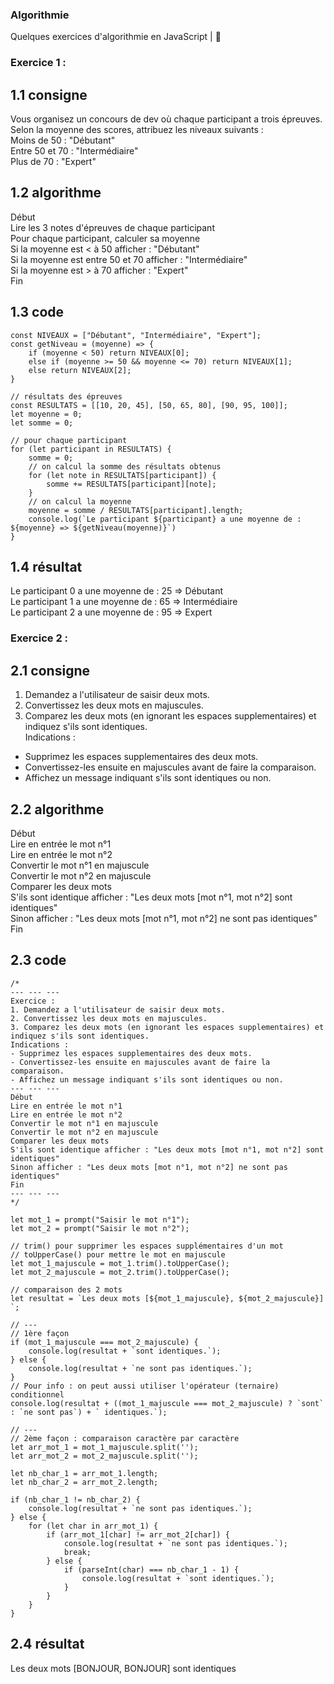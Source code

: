 ### Algorithmie

Quelques exercices d'algorithmie en JavaScript | 🐢

### Exercice  1 :  
## 1.1 consigne
Vous organisez un concours de dev où chaque participant a trois épreuves. Selon la moyenne des scores, attribuez les niveaux suivants :  
Moins de 50 : "Débutant"  
Entre 50 et 70 : "Intermédiaire"  
Plus de 70 : "Expert"  

## 1.2 algorithme
Début  
Lire les 3 notes d'épreuves de chaque participant  
Pour chaque participant, calculer sa moyenne  
Si la moyenne est < à 50 afficher : "Débutant"  
Si la moyenne est entre 50 et 70 afficher : "Intermédiaire"  
Si la moyenne est > à 70 afficher : "Expert"  
Fin  

## 1.3 code 
```
const NIVEAUX = ["Débutant", "Intermédiaire", "Expert"];
const getNiveau = (moyenne) => {
    if (moyenne < 50) return NIVEAUX[0];
    else if (moyenne >= 50 && moyenne <= 70) return NIVEAUX[1];
    else return NIVEAUX[2];
}

// résultats des épreuves
const RESULTATS = [[10, 20, 45], [50, 65, 80], [90, 95, 100]];
let moyenne = 0;
let somme = 0;

// pour chaque participant
for (let participant in RESULTATS) {
    somme = 0;
    // on calcul la somme des résultats obtenus
    for (let note in RESULTATS[participant]) {
        somme += RESULTATS[participant][note];
    }
    // on calcul la moyenne
    moyenne = somme / RESULTATS[participant].length;
    console.log(`Le participant ${participant} a une moyenne de : ${moyenne} => ${getNiveau(moyenne)}`)
}
```  

## 1.4 résultat  
Le participant 0 a une moyenne de : 25 => Débutant  
Le participant 1 a une moyenne de : 65 => Intermédiaire  
Le participant 2 a une moyenne de : 95 => Expert  


### Exercice  2 :  
## 2.1 consigne  
1. Demandez a l'utilisateur de saisir deux mots.
2. Convertissez les deux mots en majuscules.
3. Comparez les deux mots (en ignorant les espaces supplementaires) et indiquez s'ils sont identiques.  
Indications :
- Supprimez les espaces supplementaires des deux mots.
- Convertissez-les ensuite en majuscules avant de faire la comparaison.
- Affichez un message indiquant s'ils sont identiques ou non.  

## 2.2 algorithme
Début  
Lire en entrée le mot n°1  
Lire en entrée le mot n°2  
Convertir le mot n°1 en majuscule  
Convertir le mot n°2 en majuscule  
Comparer les deux mots  
S'ils sont identique afficher : "Les deux mots [mot n°1, mot n°2] sont identiques"  
Sinon afficher : "Les deux mots [mot n°1, mot n°2] ne sont pas identiques"  
Fin  

## 2.3 code 
```
/*
--- --- ---
Exercice :
1. Demandez a l'utilisateur de saisir deux mots.
2. Convertissez les deux mots en majuscules.
3. Comparez les deux mots (en ignorant les espaces supplementaires) et indiquez s'ils sont identiques.
Indications :
- Supprimez les espaces supplementaires des deux mots.
- Convertissez-les ensuite en majuscules avant de faire la comparaison.
- Affichez un message indiquant s'ils sont identiques ou non.
--- --- ---
Début
Lire en entrée le mot n°1
Lire en entrée le mot n°2
Convertir le mot n°1 en majuscule
Convertir le mot n°2 en majuscule
Comparer les deux mots
S'ils sont identique afficher : "Les deux mots [mot n°1, mot n°2] sont identiques"
Sinon afficher : "Les deux mots [mot n°1, mot n°2] ne sont pas identiques"
Fin
--- --- ---
*/

let mot_1 = prompt("Saisir le mot n°1");
let mot_2 = prompt("Saisir le mot n°2");

// trim() pour supprimer les espaces supplémentaires d'un mot
// toUpperCase() pour mettre le mot en majuscule
let mot_1_majuscule = mot_1.trim().toUpperCase();
let mot_2_majuscule = mot_2.trim().toUpperCase();

// comparaison des 2 mots
let resultat = `Les deux mots [${mot_1_majuscule}, ${mot_2_majuscule}] `;

// ---
// 1ère façon
if (mot_1_majuscule === mot_2_majuscule) {
    console.log(resultat + `sont identiques.`);
} else {
    console.log(resultat + `ne sont pas identiques.`);
}
// Pour info : on peut aussi utiliser l'opérateur (ternaire) conditionnel
console.log(resultat + ((mot_1_majuscule === mot_2_majuscule) ? `sont` : `ne sont pas`) + ` identiques.`);

// ---
// 2ème façon : comparaison caractère par caractère
let arr_mot_1 = mot_1_majuscule.split('');
let arr_mot_2 = mot_2_majuscule.split('');

let nb_char_1 = arr_mot_1.length;
let nb_char_2 = arr_mot_2.length;

if (nb_char_1 != nb_char_2) {
    console.log(resultat + `ne sont pas identiques.`);
} else {
    for (let char in arr_mot_1) {
        if (arr_mot_1[char] != arr_mot_2[char]) {
            console.log(resultat + `ne sont pas identiques.`);
            break;
        } else {
            if (parseInt(char) === nb_char_1 - 1) {
                console.log(resultat + `sont identiques.`);
            }
        }
    }
}
```

## 2.4 résultat  
Les deux mots [BONJOUR, BONJOUR] sont identiques  